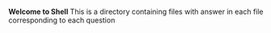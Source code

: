 **Welcome to Shell**
This is a directory containing files with answer in each file corresponding to each question
